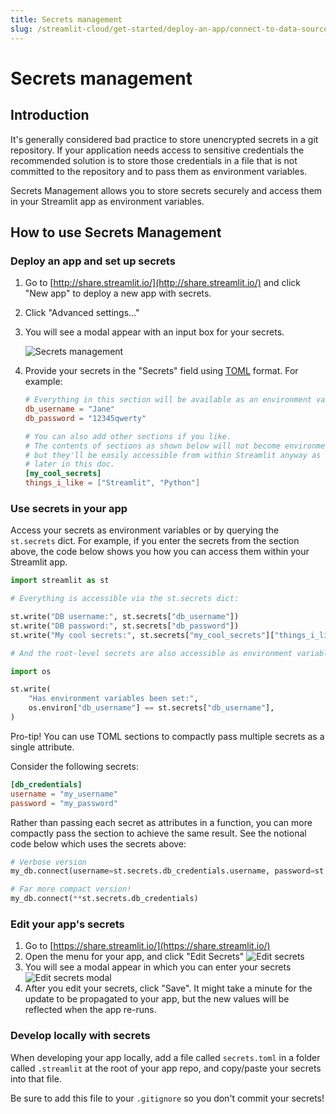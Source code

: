```yaml
---
title: Secrets management
slug: /streamlit-cloud/get-started/deploy-an-app/connect-to-data-sources/secrets-management
---
```


# Secrets management

## Introduction

It's generally considered bad practice to store unencrypted secrets in a git repository. If your application needs access to sensitive credentials the recommended solution is to store those credentials in a file that is not committed to the repository and to pass them as environment variables.

Secrets Management allows you to store secrets securely and access them in your Streamlit app as environment variables.

## How to use Secrets Management

### Deploy an app and set up secrets

1. Go to [http://share.streamlit.io/](http://share.streamlit.io/) and click "New app" to deploy a new app with secrets.
2. Click "Advanced settings..."
3. You will see a modal appear with an input box for your secrets.
    
    ![Secrets management](/images/streamlit-cloud/secrets-management.png)
4. Provide your secrets in the "Secrets" field using [TOML](https://toml.io/en/latest) format. For example:
    
    ```toml
    # Everything in this section will be available as an environment variable 
    db_username = "Jane"
    db_password = "12345qwerty"
    
    # You can also add other sections if you like.
    # The contents of sections as shown below will not become environment variables,
    # but they'll be easily accessible from within Streamlit anyway as we show
    # later in this doc.   
    [my_cool_secrets]
    things_i_like = ["Streamlit", "Python"]
    ```

### Use secrets in your app

Access your secrets as environment variables or by querying the `st.secrets` dict. For example, if you enter the secrets from the section above, the code below shows you how you can access them within your Streamlit app.

```python
import streamlit as st

# Everything is accessible via the st.secrets dict:

st.write("DB username:", st.secrets["db_username"])
st.write("DB password:", st.secrets["db_password"])
st.write("My cool secrets:", st.secrets["my_cool_secrets"]["things_i_like"])

# And the root-level secrets are also accessible as environment variables:

import os

st.write(
    "Has environment variables been set:",
    os.environ["db_username"] == st.secrets["db_username"],
)
```

Pro-tip! You can use TOML sections to compactly pass multiple secrets as a single attribute. 

Consider the following secrets:

```toml
[db_credentials]
username = "my_username"
password = "my_password"
```

Rather than passing each secret as attributes in a function, you can more compactly pass the section to achieve the same result. See the notional code below which uses the secrets above:

```python
# Verbose version
my_db.connect(username=st.secrets.db_credentials.username, password=st.secrets.db_credentials.password)

# Far more compact version!
my_db.connect(**st.secrets.db_credentials)
```

### Edit your app's secrets

1. Go to [https://share.streamlit.io/](https://share.streamlit.io/)
2. Open the menu for your app, and click "Edit Secrets"
    ![Edit secrets](/images/streamlit-cloud/edit-secrets.png)
3. You will see a modal appear in which you can enter your secrets
    ![Edit secrets modal](/images/streamlit-cloud/edit-secrets-1.png)
4. After you edit your secrets, click "Save". It might take a minute for the update to be propagated to your app, but the new values will be reflected when the app re-runs.

### Develop locally with secrets

When developing your app locally, add a file called `secrets.toml` in a folder called `.streamlit` at the root of your app repo, and copy/paste your secrets into that file.

<Important>

Be sure to add this file to your `.gitignore` so you don't commit your secrets!

</Important>
